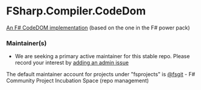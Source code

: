 FSharp.Compiler.CodeDom
=======================

[An F# CodeDOM implementation](http://fsprojects.github.io/FSharp.Compiler.CodeDom/) (based on the one in the F# power pack)


### Maintainer(s)

- We are seeking a primary active maintainer for this stable repo. Please record your interest by [adding an admin issue](https://github.com/fsprojects/FsProjectsAdmin/issues)

The default maintainer account for projects under "fsprojects" is [@fsgit](https://github.com/fsgit) - F# Community Project Incubation Space (repo management)
